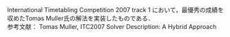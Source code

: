 International Timetabling Competition 2007 track 1 において，最優秀の成績を収めたTomas Muller氏の解法を実装したものである． \
参考文献： Tomas Muller, ITC2007 Solver Description: A Hybrid Approach
